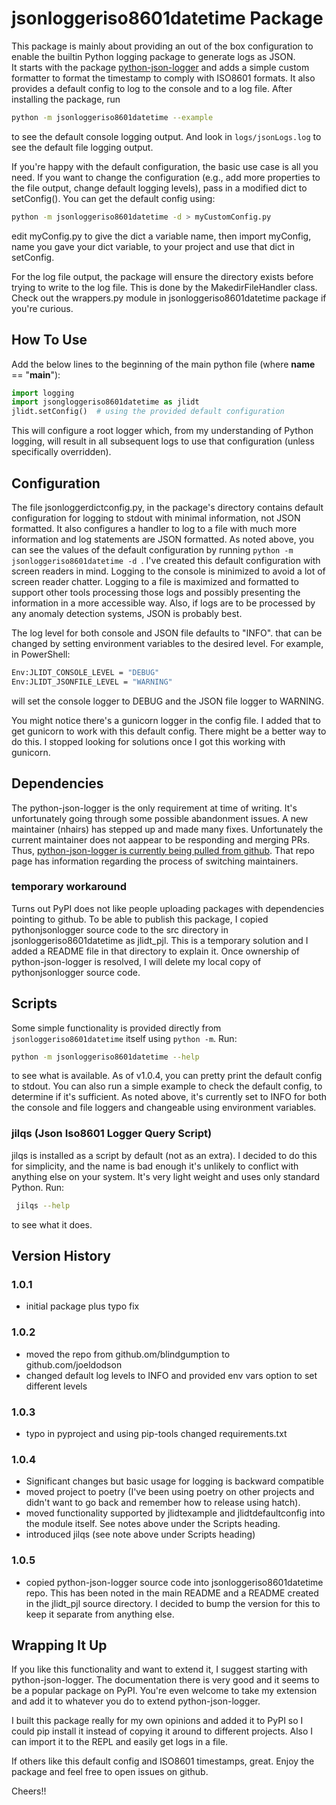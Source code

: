 # jsonloggeriso8601datetime Package

This package is mainly about providing an out of the box configuration to enable the builtin Python logging package to generate logs as JSON.  
It starts with the package
[python-json-logger](https://pypi.org/project/python-json-logger/) 
and adds a simple custom formatter to format the timestamp to comply with ISO8601 formats.
It also provides a default config to log to the console and to a log file. 
After installing the package, run
``` sh
python -m jsonloggeriso8601datetime --example
```
to see the default console logging output.
And look in ``` logs/jsonLogs.log ``` to see the default file logging output.

If you're happy with the default configuration, the basic use case is all you need.
If you want to change the configuration (e.g., add more properties to the file output, change default logging levels), pass in a modified dict to setConfig().
You can get the default config using:

``` sh 
python -m jsonloggeriso8601datetime -d > myCustomConfig.py
```

edit myConfig.py to give the dict a variable name, then import myConfig, name you gave your dict variable, to your project and use that dict in setConfig. 

For the log file output, the package will ensure the directory exists before trying to write to the log file.
This is done by the MakedirFileHandler class.
Check out the wrappers.py module in jsonloggeriso8601datetime package if you're curious.

## How To Use

Add the below lines to the beginning of the main python file (where __name__ == "__main__"):

``` python
import logging
import jsongloggeriso8601datetime as jlidt
jlidt.setConfig()  # using the provided default configuration 
```

This will configure a root logger which, from my understanding of Python logging, will result in all subsequent logs to use that configuration (unless specifically overridden).

## Configuration

The file jsonloggerdictconfig.py, in the package's directory contains default configuration for logging to stdout with minimal information, not JSON formatted.
It also configures a handler to log to a file with much more information and log statements are JSON formatted.
As noted above, you can see the values of the default configuration by running ``` python -m jsonloggeriso8601datetime -d  ```.
I've created this default configuration with screen readers in mind.
Logging to the console is minimized to avoid a lot of screen reader chatter.
Logging to a file is maximized and formatted to support other tools processing those logs and possibly presenting the information in a more accessible way.
Also, if logs are to be processed by any anomaly detection systems, JSON is probably best.

The log level for both console and JSON file defaults to "INFO".
that can be changed by setting environment variables to the desired level.
For example, in PowerShell:
``` sh
Env:JLIDT_CONSOLE_LEVEL = "DEBUG"
Env:JLIDT_JSONFILE_LEVEL = "WARNING"
```
will set the console logger to DEBUG and the JSON file logger to WARNING.

You might notice there's a gunicorn logger in the config file.
I added that to get gunicorn to work with this default config.
There might be a better way to do this.  I stopped looking for solutions once I got this working with gunicorn.

## Dependencies

The python-json-logger is the only requirement at time of writing.
It's unfortunately going through some possible abandonment issues.
A new maintainer (nhairs) has stepped up and made many fixes.
Unfortunately the current maintainer does not aappear to be responding and merging PRs.
Thus, [python-json-logger is currently being pulled from github](https://github.com/nhairs/python-json-logger).
That repo page has information regarding the process of switching maintainers.

### temporary workaround 

Turns out PyPI does not like people uploading packages with dependencies pointing to github.
To be able to publish this package, I copied pythonjsonlogger source code to 
the src directory in jsonloggeriso8601datetime as jlidt_pjl.
This is a temporary solution and 
I added a README  file in that directory to explain it.
Once ownership of python-json-logger is resolved,
I will delete my local copy of pythonjsonlogger source code.

## Scripts

Some simple functionality is provided directly from `jsonloggeriso8601datetime` itself using `python -m`. Run:

``` sh
python -m jsonloggeriso8601datetime --help
```

to see what is available.
As of v1.0.4, you can pretty print the default config to stdout.
You can also run a simple example to check the default config, to determine if it's sufficient.
As noted above, it's currently set to INFO for both the  console and file loggers and changeable using environment variables.

### jilqs (Json Iso8601 Logger Query Script)

jilqs is installed as a script by default (not as an extra).
I decided to do this for simplicity, 
and the name is bad enough it's unlikely to conflict with anything else on your system.
It's very light weight and uses only standard Python.
Run:

``` sh
 jilqs --help 
```

to see what it does.

## Version History

### 1.0.1

* initial package plus typo fix

### 1.0.2

* moved the repo from github.om/blindgumption to github.com/joeldodson
* changed default log levels to INFO and provided env vars option to set different levels

### 1.0.3

* typo in pyproject and using pip-tools changed requirements.txt 

### 1.0.4

- Significant changes but basic usage for logging is backward compatible
- moved project to poetry 
  (I've been using poetry on other projects and didn't want to go back and remember how to release using hatch).
- moved functionality supported by jlidtexample and jlidtdefaultconfig
  into the module itself.
  See notes above under the Scripts heading.
- introduced jilqs (see note above under Scripts heading)

### 1.0.5

- copied python-json-logger source code into jsonloggeriso8601datetime repo.
  This has been noted in the main README and a README created in the jlidt_pjl source directory.
  I decided to bump the version for this to keep it separate from anything else.

## Wrapping It Up

If you like this functionality and want to extend it, I suggest starting with python-json-logger.
The documentation there is very good and it seems to be a popular package on PyPI.
You're even welcome to take my extension and add it to whatever you do to extend python-json-logger.

I built this package really for my own opinions and added it to PyPI so I could pip install it instead of copying it around to different projects.
Also I can import it to the REPL and easily get logs in a file.

If others like this default config and ISO8601 timestamps, great.
Enjoy the package and feel free to open issues on github.

Cheers!!
